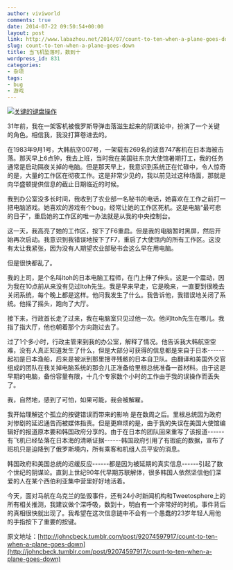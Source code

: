 ```yaml
---
author: viviworld
comments: true
date: 2014-07-22 09:50:54+00:00
layout: post
link: http://www.labazhou.net/2014/07/count-to-ten-when-a-plane-goes-down/
slug: count-to-ten-when-a-plane-goes-down
title: 当飞机坠落时，数到十
wordpress_id: 831
categories:
- 杂项
tags:
- bug
- 游戏
---
```


[![关键的键盘操作](http://www.labazhou.net/wp-content/uploads/2014/07/plane_crash.png)](http://www.labazhou.net/wp-content/uploads/2014/07/plane_crash.png)

31年前，我在一架客机被俄罗斯导弹击落滋生起来的阴谋论中，扮演了一个关键的角色。相信我，我没打算卷进去的。

在1983年9月1号，大韩航空007号，一架载有269名的波音747客机在日本海被击落。那天早上6点钟，我去上班，当时我在美国驻东京大使馆暑期打工，我的任务通常是启动隔夜关掉的电脑。但是那天早上，我意识到系统正在忙碌中，令人惊奇的是，大量的工作区在彻夜工作。这是非常少见的，我以前见过这种场面，那就是向华盛顿提供信息的截止日期临近的时候。

我到办公室没多长时间，我收到了农业部一名秘书的电话，她喜欢在工作之前打一把电脑游戏。她喜欢的游戏有个bug，经常让她的工作区死机。这是电脑“最可悲的日子”，重启她的工作区的唯一办法就是从我的中央控制台。

这一天，我高亮了她的工作区，按下了F6重启。但是我的电脑暂时黑屏，然后开始再次启动。我意识到我错误地按下了F7，重启了大使馆内的所有工作区。这没有太让我紧张，因为没有人期望农业部秘书会这么早在用电脑。

但是很快都乱了。

我的上司，是个名叫ltoh的日本电脑工程师，在门上伸了伸头。这是一个震动，因为我在10点前从来没有见过ltoh先生。我是早来早走，它是晚来，一直要到很晚去关闭系统，每个晚上都是这样。他问我发生了什么。我告诉他，我错误地关闭了系统。他摇了摇头，跑向了大厅。

接下来，行政首长走了过来，我在电脑室只见过他一次。他问ltoh先生在哪儿。我指了指大厅，他也朝着那个方向跑过去了。

过了1个多小时，行政主管来到我的办公室，解释了情况。他告诉我大韩航空空难，没有人真正知道发生了什么，但是大部分可获得的信息都是来自于日本------起初是日本渔船，后来是被派到那里搜寻残骸的日本自卫队。由翻译和美国外交官组成的团队在我关掉电脑系统的那会儿正准备给里根总统准备一首材料。由于这是早期的电脑，备份容量有限，十几个专家数个小时的工作由于我的误操作而丢失了。

我，自然地，感到了可怕，如果可能，我会被解雇。

我开始理解这个孤立的按键错误而带来的影响 是在数周之后。里根总统因为政府对惨剧的延迟通告而被媒体指责。但是更麻烦的是，由于我的失误在美国大使馆编辑好的报道原本要和韩国政府分享的。由于在日本的团队回来重写了该报道------有飞机已经坠落在日本海的清晰证据------韩国政府引用了有瑕疵的数据，宣布了班机只是迫降到了俄罗斯境内，所有乘客和机组人员平安的消息。

韩国政府和美国总统的迟缓反应------都是因为被延期的真实信息------引起了数个世纪的阴谋论。直到上世纪90年代早期苏联解体，很多韩国人依然坚信他们深爱的人在某个西伯利亚集中营里好好地活着。

今天，面对马航在乌克兰的坠毁事件，还有24小时新闻机构和Tweetosphere上的所有相关推测，我建议做个深呼吸，数到十，明白有一个非常好的时机，事件背后的真相很快就出现了。我希望在这次信息链中不会有一个愚蠢的23岁年轻人用他的手指按下了重要的按键。

原文地址：[http://johncbeck.tumblr.com/post/92074597917/count-to-ten-when-a-plane-goes-down](http://johncbeck.tumblr.com/post/92074597917/count-to-ten-when-a-plane-goes-down)
